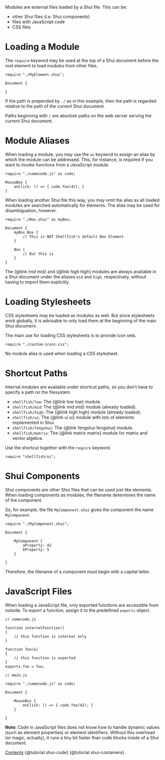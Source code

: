 Modules are external files loaded by a Shui file. This can be:
* other Shui files (i.e. Shui components)
* files with JavaScript code
* CSS files

# Loading a Module

The `require` keyword may be used at the top of a Shui document before the root
element to load modules from other files.

```
require "./MyElement.shui";

Document {

}
```

If the path is prepended by `./` as in this example, then the path is regarded
relative to the path of the current Shui document.

Paths beginning with `/` are absolute paths on the web server serving the current
Shui document.

# Module Aliases

When loading a module, you may use the `as` keyword to assign an alias by which
the module can be addressed. This, for instance, is required if you want to invoke
functions from a JavaScript module.

```
require "./somecode.js" as code;

MouseBox {
    onClick: () => { code.foo(42); }
}
```

When loading another Shui file this way, you may omit the alias as all loaded
modules are searched automatically for elements. The alias may be
used for disambiguation, however.

```
require "./Box.shui" as myBox;

Document {
    myBox.Box {
        // This is NOT Shellfish's default Box Element
    }

    Box {
        // But this is
    }
}
```

The {@link mid mid} and {@link high high} modules are always available in a Shui document
under the aliases `mid` and `high`, respectively, without having to import them explicitly.

# Loading Stylesheets

CSS stylesheets may be loaded as modules as well. But since stylesheets work
globally, it is advisable to only load them at the beginning of the main Shui document.

The main use for loading CSS stylesheets is to provide icon sets.

```
require "./custom-icons.css";
```

No module alias is used when loading a CSS stylesheet.

# Shortcut Paths

Internal modules are available under shortcut paths, so you don't have to specify
a path on the filesystem.

* `shellfish/low`: The {@link low low} module.
* `shellfish/mid`: The {@link mid mid} module (already loaded).
* `shellfish/high`: The {@link high high} module (already loaded).
* `shellfish/ui`: The {@link ui ui} module with lots of elements implemented in Shui.
* `shellfish/fengshui`: The {@link fengshui fengshui} module.
* `shellfish/matrix`: The {@link matrix matrix} module for matrix and vector algebra.

Use the shortcut together with the `require` keyword.

```
require "shellfish/ui";
```

# Shui Components

Shui components are other Shui files that can be used just like elements.
When loading components as modules, the filename determines the name of the component.

So, for example, the file `MyComponent.shui` gives the component the name
`MyComponent`.

```
require "./MyComponent.shui";

Document {

    MyComponent {
        aProperty: 42
        bProperty: 5
    }

}
```

Therefore, the filename of a component must begin with a capital letter.

# JavaScript Files

When loading a JavaScript file, only exported functions are accessible from
outside. To export a function, assign it to the predefined `exports` object.

```
// somecode.js

function internalFunction()
{
    // this function is internal only
}

function foo(a)
{
    // this function is exported
}
exports.foo = foo;
```

```
// main.js

require "./somecode.js" as code;

Document {

    MouseBox {
        onClick: () => { code.foo(42); }
    }

}
```

**Note:** Code in JavaScript files does not know how to handle dynamic values (such as
element properties) or element identifiers. Without this overhead (or magic, actually),
it runs a tiny bit faster than code blocks inside of a Shui document.

<div class="navstrip"><span class="go-home"><a href="index.html">Contents</a></span><span class="go-previous">
{@tutorial shui-code}
</span><span class="go-next">
{@tutorial shui-containers}
</span></div>
